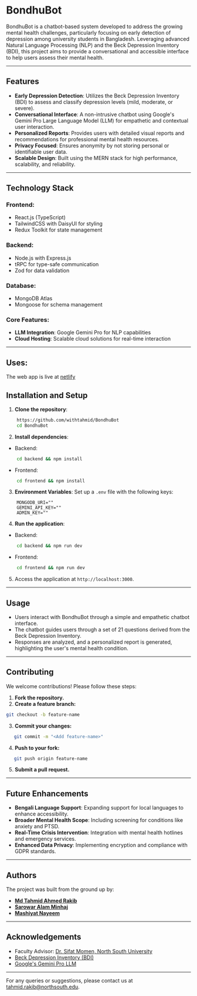 # BondhuBot

BondhuBot is a chatbot-based system developed to address the growing mental health challenges, particularly focusing on early detection of depression among university students in Bangladesh. Leveraging advanced Natural Language Processing (NLP) and the Beck Depression Inventory (BDI), this project aims to provide a conversational and accessible interface to help users assess their mental health.

---


## Features

- **Early Depression Detection**: Utilizes the Beck Depression Inventory (BDI) to assess and classify depression levels (mild, moderate, or severe).
- **Conversational Interface**: A non-intrusive chatbot using Google's Gemini Pro Large Language Model (LLM) for empathetic and contextual user interaction.
- **Personalized Reports**: Provides users with detailed visual reports and recommendations for professional mental health resources.
- **Privacy Focused**: Ensures anonymity by not storing personal or identifiable user data.
- **Scalable Design**: Built using the MERN stack for high performance, scalability, and reliability.

---

## Technology Stack

### Frontend:
- React.js (TypeScript)
- TailwindCSS with DaisyUI for styling
- Redux Toolkit for state management

### Backend:
- Node.js with Express.js
- tRPC for type-safe communication
- Zod for data validation

### Database:

- MongoDB Atlas
- Mongoose for schema management

### Core Features:
- **LLM Integration**: Google Gemini Pro for NLP capabilities
- **Cloud Hosting**: Scalable cloud solutions for real-time interaction

---

## Uses:
The web app is live at [netlify](https://bondhubot.netlify.app/)


## Installation and Setup

1. **Clone the repository**:
```bash   
    https://github.com/withtahmid/BondhuBot   
    cd BondhuBot
```
2. **Install dependencies**:
- Backend:
```bash
    cd backend && npm install
```
- Frontend:
```bash
    cd frontend && npm install
```
3. **Environment Variables**:
   Set up a `.env` file with the following keys:   
```env   
    MONGODB_URI=""
    GEMINI_API_KEY=""
    ADMIN_KEY=""   
```
4. **Run the application**:   
- Backend:
```bash
    cd backend && npm run dev
```
- Frontend:
```bash
    cd frontend && npm run dev
```
5. Access the application at `http://localhost:3000`.

---

## Usage
- Users interact with BondhuBot through a simple and empathetic chatbot interface.
- The chatbot guides users through a set of 21 questions derived from the Beck Depression Inventory.
- Responses are analyzed, and a personalized report is generated, highlighting the user's mental health condition.

---

## Contributing

We welcome contributions! Please follow these steps:

1. **Fork the repository.**
2. **Create a feature branch:**
```bash   
git checkout -b feature-name  
```
3. **Commit your changes:**
```bash   
   git commit -m "<Add feature-name>"
```
4. **Push to your fork:**
```bash
   git push origin feature-name   
```
5. **Submit a pull request.**

---

## Future Enhancements
- **Bengali Language Support**: Expanding support for local languages to enhance accessibility.
- **Broader Mental Health Scope**: Including screening for conditions like anxiety and PTSD.
- **Real-Time Crisis Intervention**: Integration with mental health hotlines and emergency services.
- **Enhanced Data Privacy**: Implementing encryption and compliance with GDPR standards.

---

## Authors

The project was built from the ground up by:

- **[Md Tahmid Ahmed Rakib](https://github.com/withtahmid)**
- **[Sarowar Alam Minhaj](https://github.com/sarwar76200)**
- **[Mashiyat Nayeem](https://github.com/meshiyet)** 


---

## Acknowledgements

- Faculty Advisor: [Dr. Sifat Momen, North South University](https://ece.northsouth.edu/people/dr-sifat-momen/)
- [Beck Depression Inventory (BDI)](https://www.ismanet.org/doctoryourspirit/pdfs/Beck-Depression-Inventory-BDI.pdf)
- [Google's Gemini Pro LLM](https://deepmind.google/technologies/gemini/pro/)

---

For any queries or suggestions, please contact us at tahmid.rakib@northsouth.edu.
